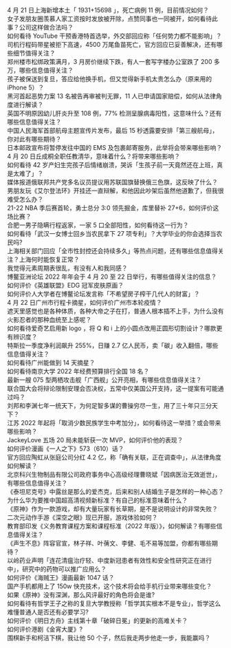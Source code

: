 4 月 21 日上海新增本土「 1931+15698 」，死亡病例 11 例，目前情况如何？  
女子发朋友圈羡慕人家工资按时发放被开除，点赞同事也一同被开，如何看待此事？公司这样做合法吗？  
如何看待 YouTube 干预香港特首选举，外交部回应称「任何势力都不能影响」？  
司机行程码带星被拒下高速，4500 万尾鱼苗死亡，官方回应已妥善解决，还有哪些细节值得关注？  
郑州楼市松绑政策满月，3 月房价继续下跌，有人一套写字楼办公室跌了 200 多万，哪些信息值得关注？  
孩子被保送到复旦，答应给他换手机，但又觉得新手机太贵怎么办（原来用的 iPhone 5）？  
黑河首起恶势力案 13 名被告再审被判无罪，11 人已申请国家赔偿，如何从法律角度进行解读？  
英国不明原因幼儿肝炎升至 108 例，77% 检测呈腺病毒阳性，这意味什么？还有哪些信息值得关注？  
中国人民海军首部航母主题宣传片发布，最后 15 秒透露要安排「第三艘航母」，你对此有哪些期待？  
日本邮政宣布将暂停发往中国的 EMS 及包裹邮寄服务，此举将会带来哪些影响？  
4 月 20 日丘成桐全职任教清华，意味着什么？将带来哪些影响？  
如何看待 42 岁产妇生完孩子后情绪崩溃，哭诉「生孩子前一天竟然还在上班，真是太难了」？  
媒体报道俄联邦共产党多名议员提议用苏联国旗替换俄三色旗，这反映了什么？  
男朋友玩《艾尔登法环》开挂还一直辩解，和他因此吵架后虽然他道歉了，但我很难受怎么办？  
21-22 NBA 季后赛首轮，勇士总分 3:0 领先掘金，库里替补 27+6，如何评价这场比赛？  
合肥一男子隐瞒行程返家，一家 5 口全部阳性，如何看待这一行为？  
如何看待「武汉一女博士回乡当农民拿下 27 项专利」？大学毕业的你会选择当农民吗?  
上海相关部门回应「全市性封控还会持续多久」等热点问题，还有哪些信息值得关注？上海何时能恢复正常？  
我觉得元素周期表很乱，有没有人和我同感？  
博鳌亚洲论坛 2022 年年会于 4 月 20 至 22 日举行，有哪些值得关注的信息？  
如何评价《英雄联盟》EDG 冠军皮肤原画？  
如何评价人大学者在博鳌论坛发言称「不希望房子榨干几代人的财富」？  
4 月 22 日广州市行程卡摘星，如何评价广州市本轮疫情？  
遮天里感觉也是各种体质，各种大帝之子在打，普通人根本插不上手，为什么没有火影忍者的那种血统至上感呢？  
如何看待爱奇艺启用新 logo ，将 Q 和 i 上的小圆点改用正圆形切割设计？哪款更有辨识度？  
特斯拉一季度净利润飙升 255%，日赚 2.7 亿人民币，卖「碳」收入翻倍，哪些信息值得关注？  
如何看待广州能做到 14 天摘星？  
如何看待南京大学 2022 年经费预算排行全国 18 名？  
最新一艘 075 型两栖攻击舰「广西舰」公开亮相，有哪些信息值得关注？  
联合国大会将辩论限制安理会否决权，五常中仅美国公开支持，这一提案有可能通过吗？  
刘邦和李渊七年一统天下，为何足智多谋的曹操穷尽一生，用了三十年只三分天下？  
江苏 2022 年起将「取消少数民族学生中考加分」，如何看待这一举措？或会带来哪些影响？  
JackeyLove 五场 20 局未能斩获一次 MVP，如何评价他的表现？  
如何评价漫画《一人之下》573（610）话？  
官方回应陶虹从张庭公司分红 4.2 亿，称「确有关联，正在调查中」，从法律角度如何解读？  
北京科兴生物制品有限公司政府事务中心高级经理曹晓斌「因病医治无效逝世」，有哪些信息值得关注？  
《泰坦尼克号》中露丝是那么的爱杰克，后来和别人结婚生子是怎样的一种心态？  
为什么华为要推中国超高清视频新标准？有自己的标准意味着什么？  
《原神》作为一款游戏，却有大量玩家有长草期，是不是说明设计的非常失败？  
二次元动作手游《深空之眼》现已开服，游戏体验如何？  
教育部印发《义务教育课程方案和课程标准（2022 年版）》，如何解读？有哪些信息值得关注？  
《声生不息》阵容官宣，林子祥、叶蒨文、李健、毛不易等加盟，你都有哪些期待？  
以岭药业声明「连花清瘟治疗轻、中度新冠患者有效性和安全性研究正在进行中」，研究中的药物可以推广应用么？  
如何评价《海贼王》漫画最新 1047 话？  
国产手机都用上了 150w 快充技术，这个技术将会给手机行业带来哪些变化？  
如果《原神》没有深渊，那么风评最好的角色将会是谁?  
如何看待有哲学王子之称的复旦大学教授称「哲学其实根本不是专业」，哲学这么难懂普通人是否还有必要学习?  
如何评价《明日方舟》主线第十章「破碎日冕」的更新的高难关卡？  
如何评价港剧《金宵大厦》?  
围棋新手和柯洁下棋，我让他 50 个子，然后我走两步他走一步，我能赢吗？  

